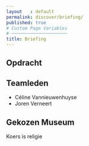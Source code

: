 ```yaml
---
layout   : default
permalink: discover/briefing/
published: true
# Custom Page Variables
# ─────────────────────
title: Briefing
---
```


Opdracht
--------

Teamleden
---------

 - Céline Vannieuwenhuyse
 - Joren Verneert

Gekozen Museum
--------------
Koers is religie
